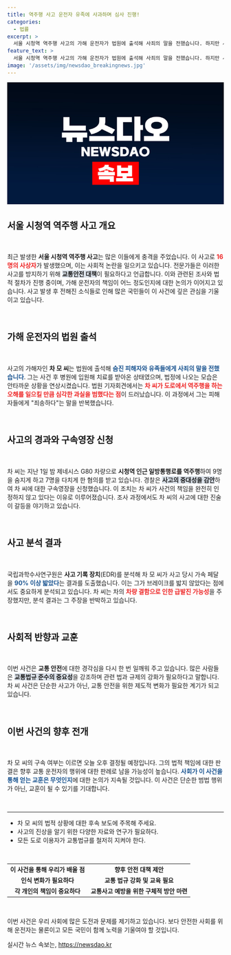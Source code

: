 ```yaml
---
title: 역주행 사고 운전자 유족에 사과하며 심사 진행!
categories:
  - 법률
excerpt: >
  서울 시청역 역주행 사고의 가해 운전자가 법원에 출석해 사죄의 말을 전했습니다. 하지만 사고 분석 결과는 그의 주장을 정면으로 반박하며 긴장감을 더하고 있습니다. 그의 구속 여부는 오늘 오후 결정될 예정입니다.
feature_text: >
  서울 시청역 역주행 사고의 가해 운전자가 법원에 출석해 사죄의 말을 전했습니다. 하지만 사고 분석 결과는 그의 주장을 정면으로 반박하며 긴장감을 더하고 있습니다. 그의 구속 여부는 오늘 오후 결정될 예정입니다.
image: '/assets/img/newsdao_breakingnews.jpg'
---
```


<p><img src="/assets/img/newsdao_breakingnews.jpg" alt="pcversion 속보" /></p>

<h2 data-ke-size="size26">서울 시청역 역주행 사고 개요</h2>

<p data-ke-size="size16">&nbsp;</p>

<p>최근 발생한 <b>서울 시청역 역주행 사고</b>는 많은 이들에게 충격을 주었습니다. 이 사고로 <b><span style="color: #ee2323;">16명의 사상자</span></b>가 발생했으며, 이는 사회적 논란을 일으키고 있습니다. 전문가들은 이러한 사고를 방지하기 위해 <b><span style="background-color: #21538527;">교통안전 대책</span></b>이 필요하다고 언급합니다. 이와 관련된 조사와 법적 절차가 진행 중이며, 가해 운전자의 책임이 어느 정도인지에 대한 논의가 이어지고 있습니다. 사고 발생 후 전해진 소식들로 인해 많은 국민들이 이 사건에 깊은 관심을 기울이고 있습니다. </p>

<p data-ke-size="size16">&nbsp;</p>

<h2 data-ke-size="size26">가해 운전자의 법원 출석</h2>

<p data-ke-size="size16">&nbsp;</p>

<p>사고의 가해자인 <b>차 모 씨</b>는 법원에 출석해 <b><span style="color: #1a5490;">숨진 피해자와 유족들에게 사죄의 말을 전했습니다</span></b>. 그는 사건 후 병원에 입원해 치료를 받아온 상태였으며, 법정에 나오는 모습은 안타까운 상황을 연상시켰습니다. 법원 기자회견에서는 <b><span style="color: #ee2323;">차 씨가 도로에서 역주행을 하는 오해를 일으킬 만큼 심각한 과실을 범했다는 점</span></b>이 드러났습니다. 이 과정에서 그는 피해자들에게 "죄송하다"는 말을 반복했습니다.</p>

<p data-ke-size="size16">&nbsp;</p>

<h2 data-ke-size="size26">사고의 경과와 구속영장 신청</h2>

<p data-ke-size="size16">&nbsp;</p>

<p>차 씨는 지난 1일 밤 제네시스 G80 차량으로 <b>시청역 인근 일방통행로를 역주행</b>하여 9명을 숨지게 하고 7명을 다치게 한 혐의를 받고 있습니다. 경찰은 <b><span style="background-color: #21538527;">사고의 중대성을 감안</span></b>하여 차 씨에 대한 구속영장을 신청했습니다. 이 조치는 차 씨가 사건의 책임을 완전히 인정하지 않고 있다는 이유로 이루어졌습니다. 조사 과정에서도 차 씨의 사고에 대한 진술이 갈등을 야기하고 있습니다.</p>

<p data-ke-size="size16">&nbsp;</p>

<h2 data-ke-size="size26">사고 분석 결과</h2>

<p data-ke-size="size16">&nbsp;</p>

<p>국립과학수사연구원은 <b>사고 기록 장치</b>(EDR)를 분석해 차 모 씨가 사고 당시 가속 페달을 <b><span style="color: #1a5490;">90% 이상 밟았다</span></b>는 결과를 도출했습니다. 이는 그가 브레이크를 밟지 않았다는 점에서도 중요하게 분석되고 있습니다. 차 씨는 차의 <b><span style="color: #ee2323;">차량 결함으로 인한 급발진 가능성</span></b>을 주장했지만, 분석 결과는 그 주장을 반박하고 있습니다.</p>

<p data-ke-size="size16">&nbsp;</p>

<h2 data-ke-size="size26">사회적 반향과 교훈</h2>

<p data-ke-size="size16">&nbsp;</p>

<p>이번 사건은 <b>교통 안전</b>에 대한 경각심을 다시 한 번 일깨워 주고 있습니다. 많은 사람들은 <b><span style="background-color: #21538527;">교통법규 준수의 중요성</span></b>을 강조하며 관련 법과 규제의 강화가 필요하다고 말합니다. 차 씨 사건은 단순한 사고가 아닌, 교통 안전을 위한 제도적 변화가 필요한 계기가 되고 있습니다. </p>

<p data-ke-size="size16">&nbsp;</p>

<h2 data-ke-size="size26">이번 사건의 향후 전개</h2>

<p data-ke-size="size16">&nbsp;</p>

<p>차 모 씨의 구속 여부는 이르면 오늘 오후 결정될 예정입니다. 그의 법적 책임에 대한 판결은 향후 교통 운전자의 행위에 대한 판례로 남을 가능성이 높습니다. <b><span style="color: #1a5490;">사회가 이 사건을 통해 얻는 교훈은 무엇인지</span></b>에 대한 논의가 지속될 것입니다. 이 사건은 단순한 범법 행위가 아닌, 교훈이 될 수 있기를 기대합니다.</p>

<p data-ke-size="size16">&nbsp;</p>

<hr>

<ul>
<li>차 모 씨의 법적 상황에 대한 후속 보도에 주목해 주세요.</li>
<li>사고의 진상을 알기 위한 다양한 자료와 연구가 필요하다.</li>
<li>모든 도로 이용자가 교통법규를 철저히 지켜야 한다.</li>
</ul>

<p data-ke-size="size16">&nbsp;</p>

<table>
<tr>
<td style="text-align: center; height: 17px;"><b>이 사건을 통해 우리가 배울 점</b></td>
<td style="text-align: center; height: 17px;"><b>향후 안전 대책 제안</b></td>
</tr>
<tr>
<td style="text-align: center; height: 17px;"><b>인식 변화가 필요하다</b></td>
<td style="text-align: center; height: 17px;"><b>교통 법규 강화 및 교육 필요</b></td>
</tr>
<tr>
<td style="text-align: center; height: 17px;"><b>각 개인의 책임이 중요하다</b></td>
<td style="text-align: center; height: 17px;"><b>교통사고 예방을 위한 구체적 방안 마련</b></td>
</tr>
</table>

<p data-ke-size="size16">&nbsp;</p>

<p>이번 사건은 우리 사회에 많은 도전과 문제를 제기하고 있습니다. 보다 안전한 사회를 위해 운전자는 물론이고 모든 국민이 함께 노력을 기울여야 할 것입니다.</p>
실시간 뉴스 속보는, <a href="https://newsdao.kr" rel="dofollow">https://newsdao.kr</a>


